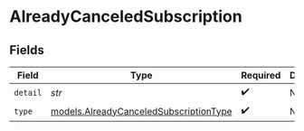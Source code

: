 # AlreadyCanceledSubscription


## Fields

| Field                                                                                  | Type                                                                                   | Required                                                                               | Description                                                                            |
| -------------------------------------------------------------------------------------- | -------------------------------------------------------------------------------------- | -------------------------------------------------------------------------------------- | -------------------------------------------------------------------------------------- |
| `detail`                                                                               | *str*                                                                                  | :heavy_check_mark:                                                                     | N/A                                                                                    |
| `type`                                                                                 | [models.AlreadyCanceledSubscriptionType](../models/alreadycanceledsubscriptiontype.md) | :heavy_check_mark:                                                                     | N/A                                                                                    |